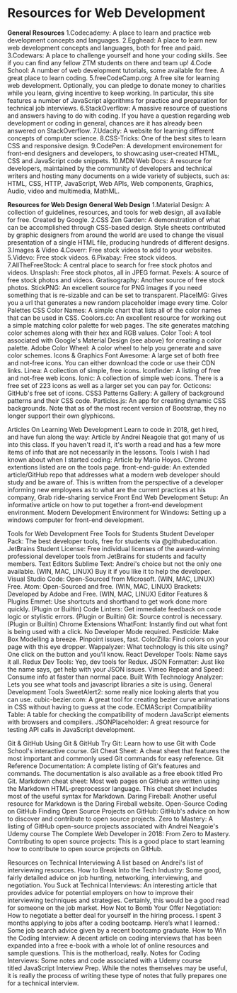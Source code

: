 # Resources for Web Development

**General Resources**
1.Codecademy: A place to learn and practice web development concepts and languages.
2.Egghead: A place to learn new web development concepts and languages, both for free and paid.
3.Codewars: A place to challenge yourself and hone your coding skills. See if you can find any fellow ZTM students on there and team up!
4.Code School: A number of web development tutorials, some available for free. A great place to learn coding.
5.freeCodeCamp.org: A free site for learning web development. Optionally, you can pledge to donate money to charities while you learn, giving incentive to keep working. In particular, this site features a number of JavaScript algorithms for practice and preparation for technical job interviews.
6.StackOverflow: A massive resource of questions and answers having to do with coding. If you have a question regarding web development or coding in general, chances are it has already been answered on StackOverflow.
7.Udacity: A website for learning different concepts of computer science.
8.CSS-Tricks: One of the best sites to learn CSS and responsive design.
9.CodePen: A development environement for front-end designers and developers, to showcasing user-created HTML, CSS and JavaScript code snippets.
10.MDN Web Docs: A resource for developers, maintained by the community of developers and technical writers and hosting many documents on a wide variety of subjects, such as: HTML, CSS, HTTP, JavaScript, Web APIs, Web components, Graphics, Audio, video and multimedia, MathML.

**Resources for Web Design**
**General Web Design**
1.Material Design: A collection of guidelines, resources, and tools for web design, all available for free. Created by Google.
2.CSS Zen Garden: A demonstration of what can be accomplished through CSS-based design. Style sheets contributed by graphic designers from around the world are used to change the visual presentation of a single HTML file, producing hundreds of different designs.
3.Images & Video
4.Coverr: Free stock videos to add to your websites.
5.Videvo: Free stock videos.
6.Pixabay: Free stock videos.
7.AllTheFreeStock: A central place to search for free stock photos and videos.
Unsplash: Free stock photos, all in JPEG format.
Pexels: A source of free stock photos and videos.
Gratisography: Another source of free stock photos.
StickPNG: An excellent source for PNG images if you need something that is re-sizable and can be set to transparent.
PlaceIMG: Gives you a url that generates a new random placeholder image every time.
Color Palettes
CSS Color Names: A simple chart that lists all of the color names that can be used in CSS.
Coolors.co: An excellent resource for working out a simple matching color palette for web pages. The site generates matching color schemes along with their hex and RGB values.
Color Tool: A tool associated with Google's Material Design (see above) for creating a color palette.
Adobe Color Wheel: A color wheel to help you generate and save color schemes.
Icons & Graphics
Font Awesome: A large set of both free and not-free icons. You can either download the code or use their CDN links.
Linea: A collection of simple, free icons.
Iconfinder: A listing of free and not-free web icons.
Ionic: A collection of simple web icons. There is a free set of 223 icons as well as a larger set you can pay for.
Octicons: GitHub's free set of icons.
CSS3 Patterns Gallery: A gallery of background patterns and their CSS code.
Particles.js: An app for creating dynamic CSS backgrounds.
Note that as of the most recent version of Bootstrap, they no longer support their own glyphicons.

Articles On Learning Web Development
Learn to code in 2018, get hired, and have fun along the way: Article by Andrei Neagoie that got many of us into this class. If you haven't read it, it's worth a read and has a few more items of info that are not necessarily in the lessons.
Tools I wish I had known about when I started coding: Article by Mario Hoyos. Chrome extentions listed are on the tools page.
front-end-guide: An extended article/GitHub repo that addresses what a modern web developer should study and be aware of. This is written from the perspective of a developer informing new employees as to what are the current practices at his company, Grab ride-sharing service
Front End Web Development Setup: An informative article on how to put together a front-end development environment.
Modern Development Environment for Windows: Setting up a windows computer for front-end development.

Tools for Web Development
Free Tools for Students
Student Developer Pack: The best developer tools, free for students via @githubeducation.
JetBrains Student License: Free individual licenses of the award-winning professional developer tools from JetBrains for students and faculty members.
Text Editors
Sublime Text: Andrei's choice but not the only one available. (WIN, MAC, LINUX) Buy it if you like it to help the developer.
Visual Studio Code: Open-Sourced from Microsoft. (WIN, MAC, LINUX) Free.
Atom: Open-Sourced and free. (WIN, MAC, LINUX)
Brackets: Developed by Adobe and Free. (WIN, MAC, LINUX)
Editor Features & Plugins
Emmet: Use shortcuts and shorthand to get work done more quickly. (Plugin or Builtin)
Code Linters: Get immediate feedback on code logic or stylistic errors. (Plugin or Builtin)
Git: Source control is necessary. (Plugin or Builtin)
Chrome Extensions
WhatFont: Instantly find out what font is being used with a click. No Developer Mode required.
Pesticide: Make Box Modelling a breeze. Pinpoint issues, fast.
ColorZilla: Find colors on your page with this eye dropper.
Wappalyzer: What technology is this site using? One click on the button and you'll know.
React Developer Tools: Name says it all.
Redux Dev Tools: Yep, dev tools for Redux.
JSON Formatter: Just like the name says, get help with your JSON issues.
Vimeo Repeat and Speed: Consume info at faster than normal pace.
Built With Technology Analyzer: Lets you see what tools and javascript libraries a site is using.
General Development Tools
SweetAlert2: some really nice looking alerts that you can use.
cubic-bezier.com: A great tool for creating bezier curve animations in CSS without having to guess at the code.
ECMAScript Compatibility Table: A table for checking the compatibility of modern JavaScript elements with browsers and compilers.
JSONPlaceholder: A great resource for testing API calls in JavaScript development.

Git & GitHub
Using Git & GitHub
Try Git: Learn how to use Git with Code School's interactive course.
Git Cheat Sheet: A cheat sheet that features the most important and commonly used Git commands for easy reference.
Git Reference Documentation: A complete listing of Git's features and commands. The documentation is also available as a free ebook titled Pro Git.
Markdown cheat sheet: Most web pages on GitHub are written using the Markdown HTML-preprocessor language. This cheat sheet includes most of the useful syntax for Markdown.
Daring Fireball: Another useful resource for Markdown is the Daring Fireball website.
Open-Source Coding on GitHub
Finding Open Source Projects on GitHub: GitHub's advice on how to discover and contribute to open source projects.
Zero to Mastery: A listing of GitHub open-source projects associated with Andrei Neagoie's Udemy course The Complete Web Developer in 2018: From Zero to Mastery.
Contributing to open source projects: This is a good place to start learning how to contribute to open source projects on GitHub.

Resources on Technical Interviewing
A list based on Andrei's list of interviewing resources.
How to Break Into the Tech Industry: Some good, fairly detailed advice on job hunting, networking, interviewing, and negotiation.
You Suck at Technical Interviews: An interesting article that provides advice for potential employers on how to improve their interviewing techniques and strategies. Certainly, this would be a good read for someone on the job market.
How Not to Bomb Your Offer Negotiation: How to negotiate a better deal for yourself in the hiring process.
I spent 3 months applying to jobs after a coding bootcamp. Here’s what I learned.: Some job search advice given by a recent bootcamp graduate.
How to Win the Coding Interview: A decent article on coding interviews that has been expanded into a free e-book with a whole lot of online resources and sample questions. This is the motherload, really.
Notes for Coding Interviews: Some notes and code associated with a Udemy course titled JavaScript Interview Prep. While the notes themselves may be useful, it is really the process of writing these type of notes that fully prepares one for a technical interview.

